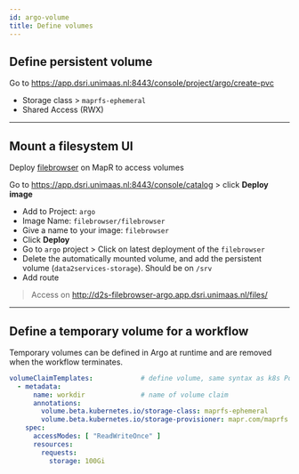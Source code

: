 ```yaml
---
id: argo-volume
title: Define volumes
---
```


## Define persistent volume

Go to https://app.dsri.unimaas.nl:8443/console/project/argo/create-pvc

* Storage class > `maprfs-ephemeral`
* Shared Access (RWX)

---

## Mount a filesystem UI

Deploy [filebrowser](https://hub.docker.com/r/filebrowser/filebrowser) on MapR to access volumes

Go to https://app.dsri.unimaas.nl:8443/console/catalog > click **Deploy image**

* Add to Project: `argo`
* Image Name: `filebrowser/filebrowser` 
* Give a name to your image: `filebrowser`
* Click **Deploy**
* Go to `argo` project > Click on latest deployment of the `filebrowser`
* Delete the automatically mounted volume, and add the persistent volume (`data2services-storage`). Should be on `/srv`
* Add route

> Access on http://d2s-filebrowser-argo.app.dsri.unimaas.nl/files/

---

## Define a temporary volume for a workflow

Temporary volumes can be defined in Argo at runtime and are removed when the workflow terminates.

```yaml
volumeClaimTemplates:            # define volume, same syntax as k8s Pod spec
  - metadata:
      name: workdir              # name of volume claim
      annotations:
        volume.beta.kubernetes.io/storage-class: maprfs-ephemeral
        volume.beta.kubernetes.io/storage-provisioner: mapr.com/maprfs
    spec:
      accessModes: [ "ReadWriteOnce" ]
      resources:
        requests:
          storage: 100Gi 
```